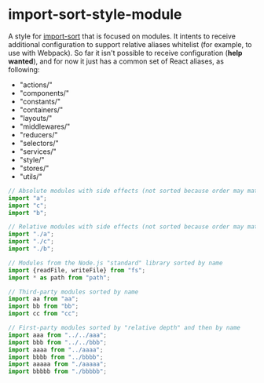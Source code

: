 # import-sort-style-module

A style for [import-sort](https://github.com/renke/import-sort) that is focused
on modules. It intents to receive additional configuration to support relative aliases whitelist (for example, to use with Webpack). So far it isn't possible to receive configuration (**help wanted**), and for now it just has a common set of React aliases, as following:
- "actions/"
- "components/"
- "constants/"
- "containers/"
- "layouts/"
- "middlewares/"
- "reducers/"
- "selectors/"
- "services/"
- "style/"
- "stores/"
- "utils/"

```js
// Absolute modules with side effects (not sorted because order may matter)
import "a";
import "c";
import "b";

// Relative modules with side effects (not sorted because order may matter)
import "./a";
import "./c";
import "./b";

// Modules from the Node.js "standard" library sorted by name
import {readFile, writeFile} from "fs";
import * as path from "path";

// Third-party modules sorted by name
import aa from "aa";
import bb from "bb";
import cc from "cc";

// First-party modules sorted by "relative depth" and then by name
import aaa from "../../aaa";
import bbb from "../../bbb";
import aaaa from "../aaaa";
import bbbb from "../bbbb";
import aaaaa from "./aaaaa";
import bbbbb from "./bbbbb";
```
